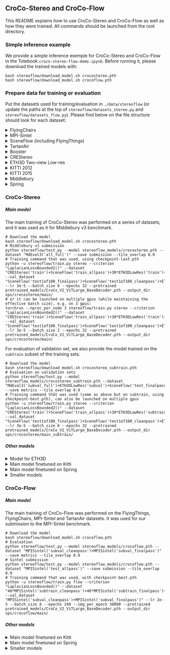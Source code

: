 ## CroCo-Stereo and CroCo-Flow

This README explains how to use CroCo-Stereo and CroCo-Flow as well as how they were trained.
All commands should be launched from the root directory.

### Simple inference example

We provide a simple inference exemple for CroCo-Stereo and CroCo-Flow in the Totebook `croco-stereo-flow-demo.ipynb`.
Before running it, please download the trained models with:
```
bash stereoflow/download_model.sh crocostereo.pth
bash stereoflow/download_model.sh crocoflow.pth
```

### Prepare data for training or evaluation

Put the datasets used for training/evaluation in `./data/stereoflow` (or update the paths at the top of `stereoflow/datasets_stereo.py` and `stereoflow/datasets_flow.py`).
Please find below on the file structure should look for each dataset:
<details>
<summary>FlyingChairs</summary>

```
./data/stereoflow/FlyingChairs/
└───chairs_split.txt
└───data/
    └─── ...
```
</details>

<details>
<summary>MPI-Sintel</summary>

```
./data/stereoflow/MPI-Sintel/
└───training/
│   └───clean/
│   └───final/
│   └───flow/
└───test/
    └───clean/
    └───final/
```
</details>

<details>
<summary>SceneFlow (including FlyingThings)</summary>

```
./data/stereoflow/SceneFlow/
└───Driving/
│   └───disparity/
│   └───frames_cleanpass/
│   └───frames_finalpass/
└───FlyingThings/
│   └───disparity/
│   └───frames_cleanpass/
│   └───frames_finalpass/
│   └───optical_flow/
└───Monkaa/
    └───disparity/
    └───frames_cleanpass/
    └───frames_finalpass/
```
</details>

<details>
<summary>TartanAir</summary>

```
./data/stereoflow/TartanAir/
└───abandonedfactory/
│   └───.../
└───abandonedfactory_night/
│   └───.../
└───.../
```
</details>

<details>
<summary>Booster</summary>

```
./data/stereoflow/booster_gt/
└───train/
    └───balanced/
        └───Bathroom/
        └───Bedroom/
        └───...
```
</details>

<details>
<summary>CREStereo</summary>

```
./data/stereoflow/crenet_stereo_trainset/
└───stereo_trainset/
    └───crestereo/
        └───hole/
        └───reflective/
        └───shapenet/
        └───tree/
```
</details>

<details>
<summary>ETH3D Two-view Low-res</summary>

```
./data/stereoflow/eth3d_lowres/
└───test/
│   └───lakeside_1l/
│   └───...
└───train/
│   └───delivery_area_1l/
│   └───...
└───train_gt/
    └───delivery_area_1l/
    └───...
```
</details>

<details>
<summary>KITTI 2012</summary>

```
./data/stereoflow/kitti-stereo-2012/
└───testing/
│   └───colored_0/
│   └───colored_1/
└───training/
    └───colored_0/
    └───colored_1/
    └───disp_occ/
    └───flow_occ/
```
</details>

<details>
<summary>KITTI 2015</summary>

```
./data/stereoflow/kitti-stereo-2015/
└───testing/
│   └───image_2/
│   └───image_3/
└───training/
    └───image_2/
    └───image_3/
    └───disp_occ_0/
    └───flow_occ/
```
</details>

<details>
<summary>Middlebury</summary>

```
./data/stereoflow/middlebury
└───2005/
│   └───train/
│       └───Art/
│       └───...
└───2006/
│   └───Aloe/
│   └───Baby1/
│   └───...
└───2014/
│   └───Adirondack-imperfect/
│   └───Adirondack-perfect/
│   └───...
└───2021/
│   └───data/
│       └───artroom1/
│       └───artroom2/
│       └───...
└───MiddEval3_F/
    └───test/
    │   └───Australia/
    │   └───...
    └───train/
        └───Adirondack/
        └───...
```
</details>

<details>
<summary>Spring</summary>

```
./data/stereoflow/spring/
└───test/
│   └───0003/
│   └───...
└───train/
    └───0001/
    └───...
```
</details>


### CroCo-Stereo

##### Main model 

The main training of CroCo-Stereo was performed on a series of datasets, and it was used as it for Middlebury v3 benchmark.

```
# Download the model
bash stereoflow/download_model.sh crocostereo.pth
# Middlebury v3 submission
python stereoflow/test.py --model stereoflow_models/crocostereo.pth --dataset "MdEval3('all_full')" --save submission --tile_overlap 0.9
# Training command that was used, using checkpoint-last.pth
python -u stereoflow/train.py stereo --criterion "LaplacianLossBounded2()" --dataset "CREStereo('train')+SceneFlow('train_allpass')+30*ETH3DLowRes('train')+50*Md05('train')+50*Md06('train')+50*Md14('train')+50*Md21('train')+50*MdEval3('train_full')+Booster('train_balanced')" --val_dataset "SceneFlow('test1of100_finalpass')+SceneFlow('test1of100_cleanpass')+ETH3DLowRes('subval')+Md05('subval')+Md06('subval')+Md14('subval')+Md21('subval')+MdEval3('subval_full')+Booster('subval_balanced')" --lr 3e-5 --batch_size 6 --epochs 32 --pretrained pretrained_models/CroCo_V2_ViTLarge_BaseDecoder.pth --output_dir xps/crocostereo/main/
# or it can be launched on multiple gpus (while maintaining the effective batch size), e.g. on 3 gpus:
torchrun --nproc_per_node 3 stereoflow/train.py stereo --criterion "LaplacianLossBounded2()" --dataset "CREStereo('train')+SceneFlow('train_allpass')+30*ETH3DLowRes('train')+50*Md05('train')+50*Md06('train')+50*Md14('train')+50*Md21('train')+50*MdEval3('train_full')+Booster('train_balanced')" --val_dataset "SceneFlow('test1of100_finalpass')+SceneFlow('test1of100_cleanpass')+ETH3DLowRes('subval')+Md05('subval')+Md06('subval')+Md14('subval')+Md21('subval')+MdEval3('subval_full')+Booster('subval_balanced')" --lr 3e-5 --batch_size 2 --epochs 32 --pretrained pretrained_models/CroCo_V2_ViTLarge_BaseDecoder.pth --output_dir xps/crocostereo/main/
```

For evaluation of validation set, we also provide the model trained on the `subtrain` subset of the training sets.

```
# Download the model
bash stereoflow/download_model.sh crocostereo_subtrain.pth
# Evaluation on validation sets 
python stereoflow/test.py --model stereoflow_models/crocostereo_subtrain.pth --dataset "MdEval3('subval_full')+ETH3DLowRes('subval')+SceneFlow('test_finalpass')+SceneFlow('test_cleanpass')" --save metrics --tile_overlap 0.9
# Training command that was used (same as above but on subtrain, using checkpoint-best.pth), can also be launched on multiple gpus
python -u stereoflow/train.py stereo --criterion "LaplacianLossBounded2()" --dataset "CREStereo('train')+SceneFlow('train_allpass')+30*ETH3DLowRes('subtrain')+50*Md05('subtrain')+50*Md06('subtrain')+50*Md14('subtrain')+50*Md21('subtrain')+50*MdEval3('subtrain_full')+Booster('subtrain_balanced')" --val_dataset "SceneFlow('test1of100_finalpass')+SceneFlow('test1of100_cleanpass')+ETH3DLowRes('subval')+Md05('subval')+Md06('subval')+Md14('subval')+Md21('subval')+MdEval3('subval_full')+Booster('subval_balanced')" --lr 3e-5 --batch_size 6 --epochs 32 --pretrained pretrained_models/CroCo_V2_ViTLarge_BaseDecoder.pth --output_dir xps/crocostereo/main_subtrain/
```

##### Other models 

<details>
	<summary>Model for ETH3D</summary> 
	The model used for the submission on ETH3D is trained with the same command but using an unbounded Laplacian loss.
	
	# Download the model
	bash stereoflow/download_model.sh crocostereo_eth3d.pth
	# ETH3D submission
	python stereoflow/test.py --model stereoflow_models/crocostereo_eth3d.pth --dataset "ETH3DLowRes('all')" --save submission --tile_overlap 0.9
	# Training command that was used
	python -u stereoflow/train.py stereo --criterion "LaplacianLoss()" --tile_conf_mode conf_expbeta3 --dataset "CREStereo('train')+SceneFlow('train_allpass')+30*ETH3DLowRes('train')+50*Md05('train')+50*Md06('train')+50*Md14('train')+50*Md21('train')+50*MdEval3('train_full')+Booster('train_balanced')" --val_dataset "SceneFlow('test1of100_finalpass')+SceneFlow('test1of100_cleanpass')+ETH3DLowRes('subval')+Md05('subval')+Md06('subval')+Md14('subval')+Md21('subval')+MdEval3('subval_full')+Booster('subval_balanced')" --lr 3e-5 --batch_size 6 --epochs 32 --pretrained pretrained_models/CroCo_V2_ViTLarge_BaseDecoder.pth --output_dir xps/crocostereo/main_eth3d/
	
</details>

<details>
	<summary>Main model finetuned on Kitti</summary>
	
	# Download the model
	bash stereoflow/download_model.sh crocostereo_finetune_kitti.pth
	# Kitti submission 
	python stereoflow/test.py --model stereoflow_models/crocostereo_finetune_kitti.pth --dataset "Kitti15('test')" --save submission --tile_overlap 0.9
	# Training that was used
	python -u stereoflow/train.py stereo --crop 352 1216 --criterion "LaplacianLossBounded2()" --dataset "Kitti12('train')+Kitti15('train')" --lr 3e-5 --batch_size 1 --accum_iter 6 --epochs 20 --pretrained pretrained_models/CroCo_V2_ViTLarge_BaseDecoder.pth --start_from stereoflow_models/crocostereo.pth --output_dir xps/crocostereo/finetune_kitti/ --save_every 5
</details>

<details>
	<summary>Main model finetuned on Spring</summary>
	
	# Download the model
	bash stereoflow/download_model.sh crocostereo_finetune_spring.pth
	# Spring submission 
	python stereoflow/test.py --model stereoflow_models/crocostereo_finetune_spring.pth --dataset "Spring('test')" --save submission --tile_overlap 0.9
	# Training command that was used
	python -u stereoflow/train.py stereo --criterion "LaplacianLossBounded2()" --dataset "Spring('train')" --lr 3e-5 --batch_size 6 --epochs 8 --pretrained pretrained_models/CroCo_V2_ViTLarge_BaseDecoder.pth --start_from stereoflow_models/crocostereo.pth --output_dir xps/crocostereo/finetune_spring/
</details>

<details>
	<summary>Smaller models</summary>
	To train CroCo-Stereo with smaller CroCo pretrained models, simply replace the <code>--pretrained</code> argument. To download the smaller CroCo-Stereo models based on CroCo v2 pretraining with ViT-Base encoder and Small encoder, use <code>bash stereoflow/download_model.sh crocostereo_subtrain_vitb_smalldecoder.pth</code>, and for the model with a ViT-Base encoder and a Base decoder, use <code>bash stereoflow/download_model.sh crocostereo_subtrain_vitb_basedecoder.pth</code>.
</details>
	

### CroCo-Flow

##### Main model

The main training of CroCo-Flow was performed on the FlyingThings, FlyingChairs, MPI-Sintel and TartanAir datasets.
It was used for our submission to the MPI-Sintel benchmark.

```
# Download the model 
bash stereoflow/download_model.sh crocoflow.pth
# Evaluation 
python stereoflow/test.py --model stereoflow_models/crocoflow.pth --dataset "MPISintel('subval_cleanpass')+MPISintel('subval_finalpass')" --save metrics --tile_overlap 0.9
# Sintel submission
python stereoflow/test.py --model stereoflow_models/crocoflow.pth --dataset "MPISintel('test_allpass')" --save submission --tile_overlap 0.9
# Training command that was used, with checkpoint-best.pth
python -u stereoflow/train.py flow --criterion "LaplacianLossBounded()" --dataset "40*MPISintel('subtrain_cleanpass')+40*MPISintel('subtrain_finalpass')+4*FlyingThings('train_allpass')+4*FlyingChairs('train')+TartanAir('train')" --val_dataset "MPISintel('subval_cleanpass')+MPISintel('subval_finalpass')" --lr 2e-5 --batch_size 8 --epochs 240 --img_per_epoch 30000 --pretrained pretrained_models/CroCo_V2_ViTLarge_BaseDecoder.pth --output_dir xps/crocoflow/main/
```

##### Other models 

<details>
	<summary>Main model finetuned on Kitti</summary>
	
	# Download the model
	bash stereoflow/download_model.sh crocoflow_finetune_kitti.pth
	# Kitti submission 
	python stereoflow/test.py --model stereoflow_models/crocoflow_finetune_kitti.pth --dataset "Kitti15('test')" --save submission --tile_overlap 0.99
	# Training that was used, with checkpoint-last.pth
	python -u stereoflow/train.py flow --crop 352 1216 --criterion "LaplacianLossBounded()" --dataset "Kitti15('train')+Kitti12('train')" --lr 2e-5 --batch_size 1 --accum_iter 8 --epochs 150 --save_every 5 --pretrained pretrained_models/CroCo_V2_ViTLarge_BaseDecoder.pth --start_from stereoflow_models/crocoflow.pth --output_dir xps/crocoflow/finetune_kitti/
</details>

<details>
	<summary>Main model finetuned on Spring</summary>
	
	# Download the model
	bash stereoflow/download_model.sh crocoflow_finetune_spring.pth
	# Spring submission 
	python stereoflow/test.py --model stereoflow_models/crocoflow_finetune_spring.pth --dataset "Spring('test')" --save submission --tile_overlap 0.9
	# Training command that was used, with checkpoint-last.pth
	python -u stereoflow/train.py flow --criterion "LaplacianLossBounded()" --dataset "Spring('train')" --lr 2e-5 --batch_size 8 --epochs 12 --pretrained pretrained_models/CroCo_V2_ViTLarge_BaseDecoder.pth --start_from stereoflow_models/crocoflow.pth --output_dir xps/crocoflow/finetune_spring/
</details>

<details>
	<summary>Smaller models</summary>
	To train CroCo-Flow with smaller CroCo pretrained models, simply replace the <code>--pretrained</code> argument. To download the smaller CroCo-Flow models based on CroCo v2 pretraining with ViT-Base encoder and Small encoder, use <code>bash stereoflow/download_model.sh crocoflow_vitb_smalldecoder.pth</code>, and for the model with a ViT-Base encoder and a Base decoder, use <code>bash stereoflow/download_model.sh crocoflow_vitb_basedecoder.pth</code>.
</details>
